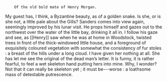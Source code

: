         Of the old bold mate of Henry Morgan. 


My guest has, I think, a Byzantine beauty, as of a golden snake. Is she, or is she not, a little pale about the Gills? Sanders comes into view again, seemingly improved by his lunar visit. He props himself and gazes out to the northwest over the water of the little bay, drinking it all in. I follow his gaze and see, as [[Henry]] saw when he was at home in Woodstock, twisted trees in front of the thick-windowed little house, and a foreground of exquisitely coloured vegetation with somewhat the consistency of fur stoles : a breast of the hills under a long cloud. I have given her nothing at all. She has let me see the original of the dead man’s letter. It is funny, it is rather fearful, to feel a wet skeleton hand putting hers into mine. Why, I wonder? Not that it can really be skeleton yet ; it must be---worse : a loathsome mass of detestable putrescence. 
